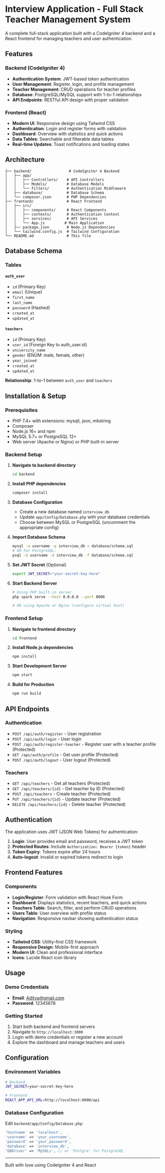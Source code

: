 # Interview Application - Full Stack Teacher Management System

A complete full-stack application built with a CodeIgniter 4 backend and a React frontend for managing teachers and user authentication.

## Features

### Backend (CodeIgniter 4)
- **Authentication System**: JWT-based token authentication
- **User Management**: Register, login, and profile management
- **Teacher Management**: CRUD operations for teacher profiles
- **Database**: PostgreSQL/MySQL support with 1-to-1 relationships
- **API Endpoints**: RESTful API design with proper validation

### Frontend (React)
- **Modern UI**: Responsive design using Tailwind CSS
- **Authentication**: Login and register forms with validation
- **Dashboard**: Overview with statistics and quick actions
- **Data Tables**: Searchable and filterable data tables
- **Real-time Updates**: Toast notifications and loading states

## Architecture

```
├── backend/                 # CodeIgniter 4 Backend
│   ├── app/
│   │   ├── Controllers/    # API Controllers
│   │   ├── Models/         # Database Models
│   │   └── Filters/        # Authentication Middleware
│   ├── database/           # Database Schema
│   └── composer.json       # PHP Dependencies
├── frontend/               # React Frontend
│   ├── src/
│   │   ├── components/     # React Components
│   │   ├── contexts/       # Authentication Context
│   │   ├── services/       # API Services
│   │   └── App.js         # Main Application
│   ├── package.json        # Node.js Dependencies
│   └── tailwind.config.js  # Tailwind Configuration
└── README.md               # This file
```

## Database Schema

### Tables

#### `auth_user`
- `id` (Primary Key)
- `email` (Unique)
- `first_name`
- `last_name`
- `password` (Hashed)
- `created_at`
- `updated_at`

#### `teachers`
- `id` (Primary Key)
- `user_id` (Foreign Key to auth_user.id)
- `university_name`
- `gender` (ENUM: male, female, other)
- `year_joined`
- `created_at`
- `updated_at`

**Relationship**: 1-to-1 between `auth_user` and `teachers`

## Installation & Setup

### Prerequisites
- PHP 7.4+ with extensions: mysqli, json, mbstring
- Composer
- Node.js 16+ and npm
- MySQL 5.7+ or PostgreSQL 12+
- Web server (Apache or Nginx) or PHP built-in server

### Backend Setup

1. **Navigate to backend directory**
   ```bash
   cd backend
   ```

2. **Install PHP dependencies**
   ```bash
   composer install
   ```

3. **Database Configuration**
   - Create a new database named `interview_db`
   - Update `app/Config/Database.php` with your database credentials
   - Choose between MySQL or PostgreSQL (uncomment the appropriate config)

4. **Import Database Schema**
   ```bash
   mysql -u username -p interview_db < database/schema.sql
   # OR for PostgreSQL:
   psql -U username -d interview_db -f database/schema.sql
   ```

5. **Set JWT Secret** (Optional)
   ```bash
   export JWT_SECRET="your-secret-key-here"
   ```

6. **Start Backend Server**
   ```bash
   # Using PHP built-in server
   php spark serve --host 0.0.0.0 --port 8000

   # OR using Apache or Nginx (configure virtual host)
   ```

### Frontend Setup

1. **Navigate to frontend directory**
   ```bash
   cd frontend
   ```

2. **Install Node.js dependencies**
   ```bash
   npm install
   ```

3. **Start Development Server**
   ```bash
   npm start
   ```

4. **Build for Production**
   ```bash
   npm run build
   ```

## API Endpoints

### Authentication
- `POST /api/auth/register` - User registration
- `POST /api/auth/login` - User login
- `POST /api/auth/register-teacher` - Register user with a teacher profile (Protected)
- `GET /api/auth/profile` - Get user profile (Protected)
- `POST /api/auth/logout` - User logout (Protected)

### Teachers
- `GET /api/teachers` - Get all teachers (Protected)
- `GET /api/teachers/{id}` - Get teacher by ID (Protected)
- `POST /api/teachers` - Create teacher (Protected)
- `PUT /api/teachers/{id}` - Update teacher (Protected)
- `DELETE /api/teachers/{id}` - Delete teacher (Protected)

## Authentication

The application uses JWT (JSON Web Tokens) for authentication:

1. **Login**: User provides email and password, receives a JWT token
2. **Protected Routes**: Include `Authorization: Bearer {token}` header
3. **Token Expiry**: Tokens expire after 24 hours
4. **Auto-logout**: Invalid or expired tokens redirect to login

## Frontend Features

### Components
- **Login/Register**: Form validation with React Hook Form
- **Dashboard**: Displays statistics, recent teachers, and quick actions
- **Teachers Table**: Search, filter, and perform CRUD operations
- **Users Table**: User overview with profile status
- **Navigation**: Responsive navbar showing authentication status

### Styling
- **Tailwind CSS**: Utility-first CSS framework
- **Responsive Design**: Mobile-first approach
- **Modern UI**: Clean and professional interface
- **Icons**: Lucide React icon library

## Usage

### Demo Credentials
- **Email**: Aditya@gmail.com
- **Password**: 12345678

### Getting Started
1. Start both backend and frontend servers
2. Navigate to `http://localhost:3000`
3. Login with demo credentials or register a new account
4. Explore the dashboard and manage teachers and users

## Configuration

### Environment Variables
```bash
# Backend
JWT_SECRET=your-secret-key-here

# Frontend
REACT_APP_API_URL=http://localhost:8000/api
```

### Database Configuration
Edit `backend/app/Config/Database.php`:
```php
'hostname' => 'localhost',
'username' => 'your_username',
'password' => 'your_password',
'database' => 'interview_db',
'DBDriver' => 'MySQLi', // or 'Postgre' for PostgreSQL
```


---

Built with love using CodeIgniter 4 and React